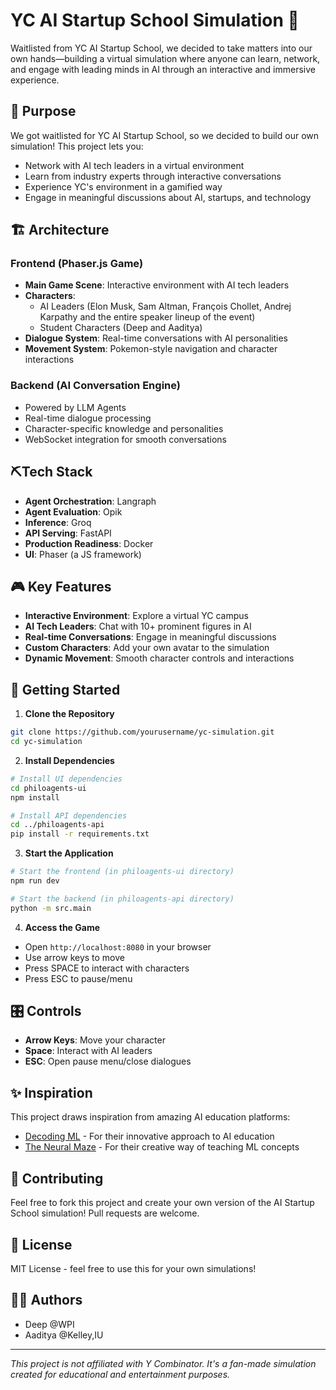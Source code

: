 # YC AI Startup School Simulation 🚀

Waitlisted from YC AI Startup School, we decided to take matters into our own hands—building a virtual simulation where anyone can learn, network, and engage with leading minds in AI through an interactive and immersive experience.

## 🎯 Purpose

We got waitlisted for YC AI Startup School, so we decided to build our own simulation! This project lets you:
- Network with AI tech leaders in a virtual environment
- Learn from industry experts through interactive conversations
- Experience YC's environment in a gamified way
- Engage in meaningful discussions about AI, startups, and technology

## 🏗️ Architecture

### Frontend (Phaser.js Game)
- **Main Game Scene**: Interactive environment with AI tech leaders
- **Characters**: 
  - AI Leaders (Elon Musk, Sam Altman, François Chollet, Andrej Karpathy and the entire speaker lineup of the event)
  - Student Characters (Deep and Aaditya)
- **Dialogue System**: Real-time conversations with AI personalities
- **Movement System**: Pokemon-style navigation and character interactions

### Backend (AI Conversation Engine)
- Powered by LLM Agents
- Real-time dialogue processing
- Character-specific knowledge and personalities
- WebSocket integration for smooth conversations

## ⛏️Tech Stack
- **Agent Orchestration**: Langraph
- **Agent Evaluation**: Opik
- **Inference**: Groq
- **API Serving**: FastAPI
- **Production Readiness**: Docker
- **UI**: Phaser (a JS framework)

## 🎮 Key Features

- **Interactive Environment**: Explore a virtual YC campus
- **AI Tech Leaders**: Chat with 10+ prominent figures in AI
- **Real-time Conversations**: Engage in meaningful discussions
- **Custom Characters**: Add your own avatar to the simulation
- **Dynamic Movement**: Smooth character controls and interactions

## 🚀 Getting Started

1. **Clone the Repository**
```bash
git clone https://github.com/yourusername/yc-simulation.git
cd yc-simulation
```

2. **Install Dependencies**
```bash
# Install UI dependencies
cd philoagents-ui
npm install

# Install API dependencies
cd ../philoagents-api
pip install -r requirements.txt
```

3. **Start the Application**
```bash
# Start the frontend (in philoagents-ui directory)
npm run dev

# Start the backend (in philoagents-api directory)
python -m src.main
```

4. **Access the Game**
- Open `http://localhost:8080` in your browser
- Use arrow keys to move
- Press SPACE to interact with characters
- Press ESC to pause/menu

## 🎛️ Controls

- **Arrow Keys**: Move your character
- **Space**: Interact with AI leaders
- **ESC**: Open pause menu/close dialogues

## ✨ Inspiration

This project draws inspiration from amazing AI education platforms:
- [Decoding ML](https://decodingml.substack.com) - For their innovative approach to AI education
- [The Neural Maze](https://theneuralmaze.substack.com) - For their creative way of teaching ML concepts

## 🤝 Contributing

Feel free to fork this project and create your own version of the AI Startup School simulation! Pull requests are welcome.

## 📝 License

MIT License - feel free to use this for your own simulations!

## 🙋‍♂️ Authors

- Deep @WPI
- Aaditya @Kelley,IU

---

*This project is not affiliated with Y Combinator. It's a fan-made simulation created for educational and entertainment purposes.*
